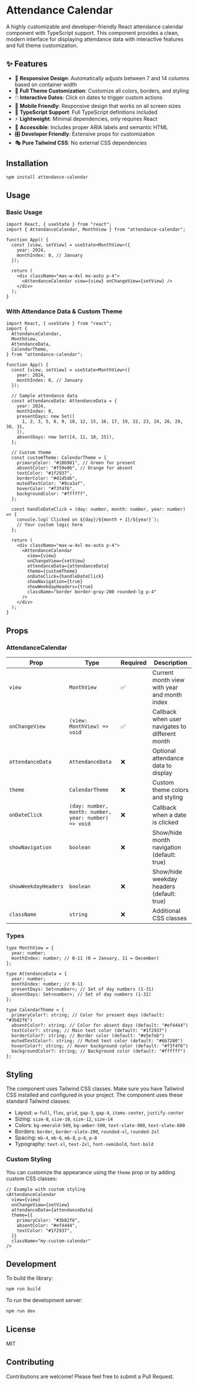 # Attendance Calendar

A highly customizable and developer-friendly React attendance calendar component with TypeScript support. This component provides a clean, modern interface for displaying attendance data with interactive features and full theme customization.

## ✨ Features

- 📅 **Responsive Design**: Automatically adjusts between 7 and 14 columns based on container width
- 🎨 **Full Theme Customization**: Customize all colors, borders, and styling
- 🖱️ **Interactive Dates**: Click on dates to trigger custom actions
- 📱 **Mobile Friendly**: Responsive design that works on all screen sizes
- 🔧 **TypeScript Support**: Full TypeScript definitions included
- ⚡ **Lightweight**: Minimal dependencies, only requires React
- 🎯 **Accessible**: Includes proper ARIA labels and semantic HTML
- 🎛️ **Developer Friendly**: Extensive props for customization
- 🎭 **Pure Tailwind CSS**: No external CSS dependencies

## Installation

```bash
npm install attendance-calendar
```

## Usage

### Basic Usage

```tsx
import React, { useState } from "react";
import { AttendanceCalendar, MonthView } from "attendance-calendar";

function App() {
  const [view, setView] = useState<MonthView>({
    year: 2024,
    monthIndex: 0, // January
  });

  return (
    <div className="max-w-4xl mx-auto p-4">
      <AttendanceCalendar view={view} onChangeView={setView} />
    </div>
  );
}
```

### With Attendance Data & Custom Theme

```tsx
import React, { useState } from "react";
import {
  AttendanceCalendar,
  MonthView,
  AttendanceData,
  CalendarTheme,
} from "attendance-calendar";

function App() {
  const [view, setView] = useState<MonthView>({
    year: 2024,
    monthIndex: 0, // January
  });

  // Sample attendance data
  const attendanceData: AttendanceData = {
    year: 2024,
    monthIndex: 0,
    presentDays: new Set([
      1, 2, 3, 5, 8, 9, 10, 12, 15, 16, 17, 19, 22, 23, 24, 26, 29, 30, 31,
    ]),
    absentDays: new Set([4, 11, 18, 25]),
  };

  // Custom theme
  const customTheme: CalendarTheme = {
    primaryColor: "#10b981", // Green for present
    absentColor: "#f59e0b", // Orange for absent
    textColor: "#1f2937",
    borderColor: "#d1d5db",
    mutedTextColor: "#9ca3af",
    hoverColor: "#f3f4f6",
    backgroundColor: "#ffffff",
  };

  const handleDateClick = (day: number, month: number, year: number) => {
    console.log(`Clicked on ${day}/${month + 1}/${year}`);
    // Your custom logic here
  };

  return (
    <div className="max-w-4xl mx-auto p-4">
      <AttendanceCalendar
        view={view}
        onChangeView={setView}
        attendanceData={attendanceData}
        theme={customTheme}
        onDateClick={handleDateClick}
        showNavigation={true}
        showWeekdayHeaders={true}
        className="border border-gray-200 rounded-lg p-4"
      />
    </div>
  );
}
```

## Props

### AttendanceCalendar

| Prop                 | Type                                                 | Required | Description                                     |
| -------------------- | ---------------------------------------------------- | -------- | ----------------------------------------------- |
| `view`               | `MonthView`                                          | ✅       | Current month view with year and month index    |
| `onChangeView`       | `(view: MonthView) => void`                          | ✅       | Callback when user navigates to different month |
| `attendanceData`     | `AttendanceData`                                     | ❌       | Optional attendance data to display             |
| `theme`              | `CalendarTheme`                                      | ❌       | Custom theme colors and styling                 |
| `onDateClick`        | `(day: number, month: number, year: number) => void` | ❌       | Callback when a date is clicked                 |
| `showNavigation`     | `boolean`                                            | ❌       | Show/hide month navigation (default: true)      |
| `showWeekdayHeaders` | `boolean`                                            | ❌       | Show/hide weekday headers (default: true)       |
| `className`          | `string`                                             | ❌       | Additional CSS classes                          |

### Types

```tsx
type MonthView = {
  year: number;
  monthIndex: number; // 0-11 (0 = January, 11 = December)
};

type AttendanceData = {
  year: number;
  monthIndex: number; // 0-11
  presentDays: Set<number>; // Set of day numbers (1-31)
  absentDays: Set<number>; // Set of day numbers (1-31)
};

type CalendarTheme = {
  primaryColor?: string; // Color for present days (default: "#3b82f6")
  absentColor?: string; // Color for absent days (default: "#ef4444")
  textColor?: string; // Main text color (default: "#1f2937")
  borderColor?: string; // Border color (default: "#e5e7eb")
  mutedTextColor?: string; // Muted text color (default: "#6b7280")
  hoverColor?: string; // Hover background color (default: "#f3f4f6")
  backgroundColor?: string; // Background color (default: "#ffffff")
};
```

## Styling

The component uses Tailwind CSS classes. Make sure you have Tailwind CSS installed and configured in your project. The component uses these standard Tailwind classes:

- Layout: `w-full`, `flex`, `grid`, `gap-3`, `gap-4`, `items-center`, `justify-center`
- Sizing: `size-8`, `size-10`, `size-12`, `size-14`
- Colors: `bg-emerald-500`, `bg-amber-500`, `text-slate-900`, `text-slate-600`
- Borders: `border`, `border-slate-200`, `rounded-xl`, `rounded-2xl`
- Spacing: `mb-4`, `mb-6`, `mb-8`, `p-6`, `p-8`
- Typography: `text-xl`, `text-2xl`, `font-semibold`, `font-bold`

### Custom Styling

You can customize the appearance using the `theme` prop or by adding custom CSS classes:

```tsx
// Example with custom styling
<AttendanceCalendar
  view={view}
  onChangeView={setView}
  attendanceData={attendanceData}
  theme={{
    primaryColor: "#3b82f6",
    absentColor: "#ef4444",
    textColor: "#1f2937",
  }}
  className="my-custom-calendar"
/>
```

## Development

To build the library:

```bash
npm run build
```

To run the development server:

```bash
npm run dev
```

## License

MIT

## Contributing

Contributions are welcome! Please feel free to submit a Pull Request.
